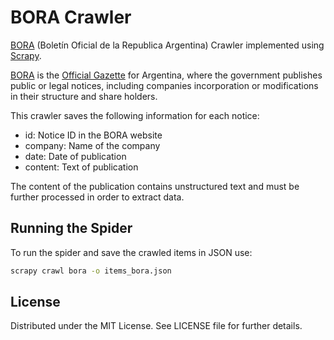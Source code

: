 # BORA Crawler

[BORA](https://www.boletinoficial.gob.ar) (Bolet&iacute;n Oficial de la Republica Argentina) Crawler implemented using [Scrapy](http://scrapy.org/).

[BORA](https://www.boletinoficial.gob.ar) is the [Official Gazette](https://en.wikipedia.org/wiki/Government_gazette) for Argentina, where the government publishes public or legal notices, including companies incorporation or modifications in their structure and share holders.

This crawler saves the following information for each notice:
* id: Notice ID in the BORA website
* company: Name of the company
* date: Date of publication
* content: Text of publication

The content of the publication contains unstructured text and must be further processed in order to extract data.

## Running the Spider

To run the spider and save the crawled items in JSON use:

```bash
scrapy crawl bora -o items_bora.json
```

## License

Distributed under the MIT License. See LICENSE file for further details.
